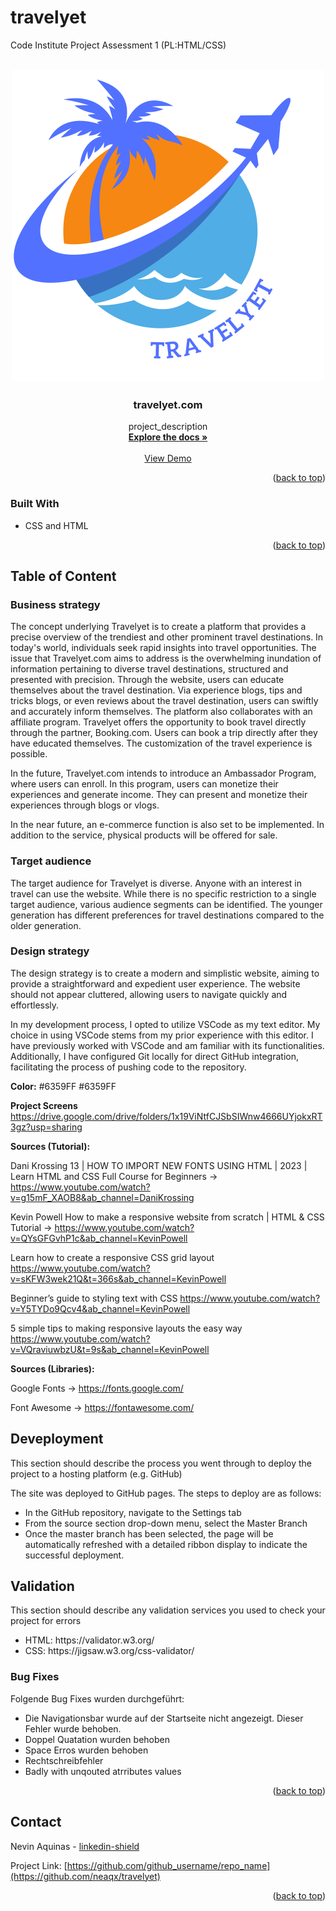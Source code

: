# travelyet

Code Institute Project Assessment 1 (PL:HTML/CSS)

<!-- Improved compatibility of back to top link: See: https://github.com/othneildrew/Best-README-Template/pull/73 -->

<a name="readme-top"></a>


<!-- PROJECT LOGO -->
<br />
<div align="center">
  <a href="https://github.com/neaqx/travelyet">
    <img src="/assets/logo/logo new.svg" alt="Logo" width="500" height="500">
  </a>

<h3 align="center">travelyet.com</h3>

  <p align="center">
    project_description
    <br />
    <a href="https://github.com/neaqx"><strong>Explore the docs »</strong></a>
    <br />
    <br />
    <a href="https://github.com/neaqx/travelyet">View Demo</a>
  </p>
</div>

<!-- ABOUT THE PROJECT -->

<p align="right">(<a href="#readme-top">back to top</a>)</p>

### Built With

- CSS and HTML

<p align="right">(<a href="#readme-top">back to top</a>)</p>

<!-- GETTING STARTED -->

## Table of Content

### Business strategy

The concept underlying Travelyet is to create a platform that provides a precise overview of the trendiest and other prominent travel destinations. In today's world, individuals seek rapid insights into travel opportunities. The issue that Travelyet.com aims to address is the overwhelming inundation of information pertaining to diverse travel destinations, structured and presented with precision. Through the website, users can educate themselves about the travel destination. Via experience blogs, tips and tricks blogs, or even reviews about the travel destination, users can swiftly and accurately inform themselves. The platform also collaborates with an affiliate program. Travelyet offers the opportunity to book travel directly through the partner, Booking.com. Users can book a trip directly after they have educated themselves. The customization of the travel experience is possible.

In the future, Travelyet.com intends to introduce an Ambassador Program, where users can enroll. In this program, users can monetize their experiences and generate income. They can present and monetize their experiences through blogs or vlogs.

In the near future, an e-commerce function is also set to be implemented. In addition to the service, physical products will be offered for sale.

### Target audience

The target audience for Travelyet is diverse. Anyone with an interest in travel can use the website. While there is no specific restriction to a single target audience, various audience segments can be identified. The younger generation has different preferences for travel destinations compared to the older generation.

### Design strategy

The design strategy is to create a modern and simplistic website, aiming to provide a straightforward and expedient user experience. The website should not appear cluttered, allowing users to navigate quickly and effortlessly.

In my development process, I opted to utilize VSCode as my text editor. My choice in using VSCode stems from my prior experience with this editor. I have previously worked with VSCode and am familiar with its functionalities. Additionally, I have configured Git locally for direct GitHub integration, facilitating the process of pushing code to the repository. 

<strong>Color:</strong> #6359FF #6359FF 


<strong>Project Screens</strong> https://drive.google.com/drive/folders/1x19ViNtfCJSbSIWnw4666UYjokxRT3gz?usp=sharing

<strong>Sources (Tutorial):</strong>

Dani Krossing
13 | HOW TO IMPORT NEW FONTS USING HTML | 2023 | Learn HTML and CSS Full Course for Beginners -> https://www.youtube.com/watch?v=g15mF_XAOB8&ab_channel=DaniKrossing

Kevin Powell
How to make a responsive website from scratch | HTML & CSS Tutorial -> https://www.youtube.com/watch?v=QYsGFGvhP1c&ab_channel=KevinPowell

Learn how to create a responsive CSS grid layout
https://www.youtube.com/watch?v=sKFW3wek21Q&t=366s&ab_channel=KevinPowell

Beginner’s guide to styling text with CSS
https://www.youtube.com/watch?v=Y5TYDo9Qcv4&ab_channel=KevinPowell

5 simple tips to making responsive layouts the easy way
https://www.youtube.com/watch?v=VQraviuwbzU&t=9s&ab_channel=KevinPowell


<strong>Sources (Libraries):</strong>

Google Fonts -> https://fonts.google.com/

Font Awesome -> https://fontawesome.com/


## Deveployment
This section should describe the process you went through to deploy the project to a hosting platform (e.g. GitHub)

The site was deployed to GitHub pages. The steps to deploy are as follows:

<ul>
<li>In the GitHub repository, navigate to the Settings tab</li>
<li>From the source section drop-down menu, select the Master Branch</li>
<li>Once the master branch has been selected, the page will be automatically refreshed with a detailed ribbon display to indicate the successful deployment.</li>
</ul>

## Validation
This section should describe any validation services you used to check your project for errors 

<ul>
<li>HTML: https://validator.w3.org/</li>
<li>CSS: https://jigsaw.w3.org/css-validator/</li>
</ul>

### Bug Fixes
Folgende Bug Fixes wurden durchgeführt:

<ul>
<li>Die Navigationsbar wurde auf der Startseite nicht angezeigt. Dieser Fehler wurde behoben.</li>
<li>Doppel Quatation wurden behoben</li>
<li>Space Erros wurden behoben</li>
<li>Rechtschreibfehler</li>
<li>Badly with unqouted atrributes values</li>
</ul>



<p align="right">(<a href="#readme-top">back to top</a>)</p>

<!-- CONTACT -->

## Contact

Nevin Aquinas - [linkedin-shield](https://www.linkedin.com/in/nevin-aquinas/) 

Project Link: [https://github.com/github_username/repo_name](https://github.com/neaqx/travelyet)

<p align="right">(<a href="#readme-top">back to top</a>)</p>

<!-- MARKDOWN LINKS & IMAGES -->
<!-- https://www.markdownguide.org/basic-syntax/#reference-style-links -->

[contributors-shield]: https://img.shields.io/github/contributors/github_username/repo_name.svg?style=for-the-badge
[contributors-url]: https://github.com/github_username/repo_name/graphs/contributors
[forks-shield]: https://img.shields.io/github/forks/github_username/repo_name.svg?style=for-the-badge
[forks-url]: https://github.com/github_username/repo_name/network/members
[stars-shield]: https://img.shields.io/github/stars/github_username/repo_name.svg?style=for-the-badge
[stars-url]: https://github.com/github_username/repo_name/stargazers
[issues-shield]: https://img.shields.io/github/issues/github_username/repo_name.svg?style=for-the-badge
[issues-url]: https://github.com/github_username/repo_name/issues
[license-shield]: https://img.shields.io/github/license/github_username/repo_name.svg?style=for-the-badge
[license-url]: https://github.com/github_username/repo_name/blob/master/LICENSE.txt
[linkedin-shield]: https://img.shields.io/badge/-LinkedIn-black.svg?style=for-the-badge&logo=linkedin&colorB=555
[linkedin-url]: https://linkedin.com/in/linkedin_username
[product-screenshot]: images/screenshot.png
[Next.js]: https://img.shields.io/badge/next.js-000000?style=for-the-badge&logo=nextdotjs&logoColor=white
[Next-url]: https://nextjs.org/
[React.js]: https://img.shields.io/badge/React-20232A?style=for-the-badge&logo=react&logoColor=61DAFB
[React-url]: https://reactjs.org/
[Vue.js]: https://img.shields.io/badge/Vue.js-35495E?style=for-the-badge&logo=vuedotjs&logoColor=4FC08D
[Vue-url]: https://vuejs.org/
[Angular.io]: https://img.shields.io/badge/Angular-DD0031?style=for-the-badge&logo=angular&logoColor=white
[Angular-url]: https://angular.io/
[Svelte.dev]: https://img.shields.io/badge/Svelte-4A4A55?style=for-the-badge&logo=svelte&logoColor=FF3E00
[Svelte-url]: https://svelte.dev/
[Laravel.com]: https://img.shields.io/badge/Laravel-FF2D20?style=for-the-badge&logo=laravel&logoColor=white
[Laravel-url]: https://laravel.com
[Bootstrap.com]: https://img.shields.io/badge/Bootstrap-563D7C?style=for-the-badge&logo=bootstrap&logoColor=white
[Bootstrap-url]: https://getbootstrap.com
[JQuery.com]: https://img.shields.io/badge/jQuery-0769AD?style=for-the-badge&logo=jquery&logoColor=white
[JQuery-url]: https://jquery.com
